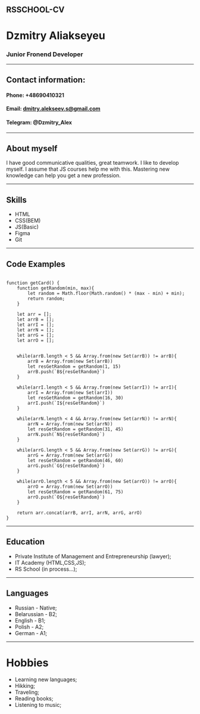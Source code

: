 ## RSSCHOOL-CV
# Dzmitry Aliakseyeu
### Junior Fronend Developer
***

## Contact information:
#### Phone: +48690410321
#### Email: dmitry.alekseev.s@gmail.com
#### Telegram: @Dzmitry_Alex
***

## About myself
I have good communicative qualities, great teamwork. I like to develop myself. I assume that JS courses help me with this. Mastering new knowledge can help you get a new profession.
***

## Skills
* HTML
* CSS(BEM)
* JS(Basic)
* Figma
* Git
***

## Code Examples

```

function getCard() {
    function getRandom(min, max){
        let random = Math.floor(Math.random() * (max - min) + min);
        return random;
    }
  
    let arr = [];
    let arrB = [];
    let arrI = [];
    let arrN = [];
    let arrG = [];
    let arrO = [];
 
  
    while(arrB.length < 5 && Array.from(new Set(arrB)) != arrB){
        arrB = Array.from(new Set(arrB))
        let resGetRandom = getRandom(1, 15)
        arrB.push(`B${resGetRandom}`)
    }
  
    while(arrI.length < 5 && Array.from(new Set(arrI)) != arrI){
        arrI = Array.from(new Set(arrI))
        let resGetRandom = getRandom(16, 30)
        arrI.push(`I${resGetRandom}`)
    }
  
    while(arrN.length < 4 && Array.from(new Set(arrN)) != arrN){
        arrN = Array.from(new Set(arrN))
        let resGetRandom = getRandom(31, 45)
        arrN.push(`N${resGetRandom}`)
    }
  
    while(arrG.length < 5 && Array.from(new Set(arrG)) != arrG){
        arrG = Array.from(new Set(arrG))
        let resGetRandom = getRandom(46, 60)
        arrG.push(`G${resGetRandom}`)
    }
  
    while(arrO.length < 5 && Array.from(new Set(arrO)) != arrO){
        arrO = Array.from(new Set(arrO))
        let resGetRandom = getRandom(61, 75)
        arrO.push(`O${resGetRandom}`)
    }

    return arr.concat(arrB, arrI, arrN, arrG, arrO)
}

```
***

## Education
* Private Institute of Management and Entrepreneurship (lawyer);
* IT Academy (HTML,CSS,JS);
* RS School (in process...);
***

## Languages
* Russian - Native;
* Belarussian - B2;
* English - B1;
* Polish - A2;
* German - A1;
***

# Hobbies
* Learning new languages;
* Hikking;
* Traveling;
* Reading books;
* Listening to music;